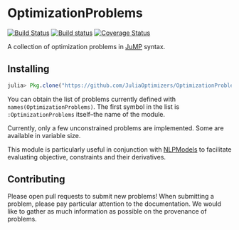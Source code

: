 # OptimizationProblems

[![Build Status](https://travis-ci.org/JuliaOptimizers/OptimizationProblems.jl.svg?branch=master)](https://travis-ci.org/JuliaOptimizers/OptimizationProblems.jl)
[![Build status](https://ci.appveyor.com/api/projects/status/270y5330ihk30v41?svg=true)](https://ci.appveyor.com/project/dpo/optimizationproblems-jl)
[![Coverage Status](https://coveralls.io/repos/JuliaOptimizers/OptimizationProblems.jl/badge.svg?branch=master&service=github)](https://coveralls.io/github/JuliaOptimizers/OptimizationProblems.jl?branch=master)

A collection of optimization problems in
[JuMP](https://github.com/JuliaOpt/JuMP.jl) syntax.

## Installing

```JULIA
julia> Pkg.clone("https://github.com/JuliaOptimizers/OptimizationProblems.jl.git")
```

You can obtain the list of problems currently defined with
`names(OptimizationProblems)`. The first symbol in the list is
`:OptimizationProblems` itself&ndash;the name of the module.

Currently, only a few unconstrained problems are implemented. Some are
available in variable size.

This module is particularly useful in conjunction with
[NLPModels](https://github.com/dpo/NLPModels.jl) to facilitate evaluating
objective, constraints and their derivatives.

## Contributing

Please open pull requests to submit new problems! When submitting a problem,
please pay particular attention to the documentation. We would like to gather
as much information as possible on the provenance of problems.

